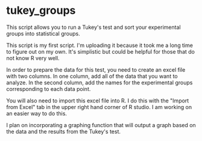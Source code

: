 # tukey_groups
This script allows you to run a Tukey's test and sort your experimental groups into statistical groups.

This script is my first script. I'm uploading it because it took me a long time to figure out on my own. It's simplistic but could be helpful for those that do not know R very well.

In order to prepare the data for this test, you need to create an excel file with two columns. In one column, add all of the data that you want to analyze. In the second column, add the names for the experimental groups corresponding to each data point. 

You will also need to import this excel file into R. I do this with the "Import from Excel" tab in the upper right hand corner of R studio. I am working on an easier way to do this.

I plan on incorporating a graphing function that will output a graph based on the data and the results from the Tukey's test.
